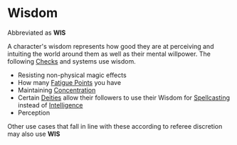 # Wisdom

Abbreviated as **WIS**

A character's wisdom represents how good they are at perceiving and intuiting the world around them as well as their mental willpower. The following [Checks](../../Game%20Procedures/Check.md) and systems use wisdom.

- Resisting non-physical magic effects
- How many [Fatigue Points](../Derived%20Statistics/Fatigue%20Points.md) you have
- Maintaining [Concentration](../../Magic/Concentration.md)
- Certain [Deities](../../Magic/Spells/Deities/Deities.md) allow their followers to use their Wisdom for [Spellcasting](../../Magic/Spellcasting.md) instead of [Intelligence](Intelligence.md)
- Perception

Other use cases that fall in line with these according to referee discretion may also use **WIS**